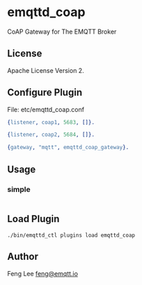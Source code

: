 
emqttd_coap
===========

CoAP Gateway for The EMQTT Broker

License
-------

Apache License Version 2.

Configure Plugin
----------------

File: etc/emqttd_coap.conf

```erlang
{listener, coap1, 5683, []}.

{listener, coap2, 5684, []}.

{gateway, "mqtt", emqttd_coap_gateway}.

```

## Usage

### simple 

```erlang
```

Load Plugin
-----------

```
./bin/emqttd_ctl plugins load emqttd_coap
```

Author
------

Feng Lee <feng@emqtt.io>

